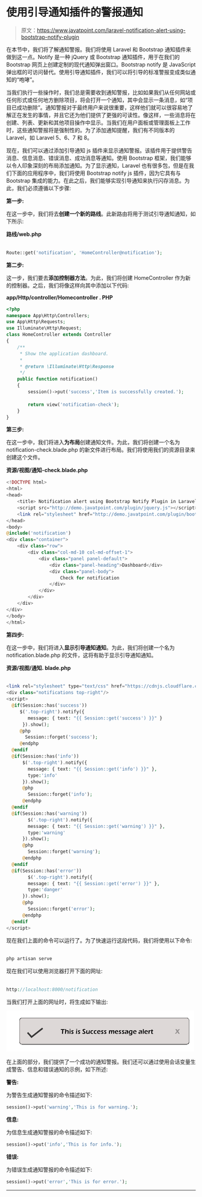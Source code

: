# 使用引导通知插件的警报通知

> 原文：<https://www.javatpoint.com/laravel-notification-alert-using-bootstrap-notify-plugin>

在本节中，我们将了解通知警报。我们将使用 Laravel 和 Bootstrap 通知插件来做到这一点。Notify 是一种 jQuery 或 Bootstrap 通知插件，用于在我们的 Bootstrap 网页上创建定制的现代通知弹出窗口。Bootstrap notify 是 JavaScript 弹出框的可访问替代。使用引导通知插件，我们可以将引导的标准警报变成类似通知的“咆哮”。

当我们执行一些操作时，我们总是需要收到通知警报，比如如果我们从任何网站或任何形式或任何地方删除项目，将会打开一个通知，其中会显示一条消息，如“项目已成功删除”。通知警报对于最终用户来说很重要，这样他们就可以很容易地了解正在发生的事情，并且它还为他们提供了更强的可读性。像这样，一些消息将在创建、列表、更新和其他项目操作中显示。当我们在用户面板或管理面板上工作时，这些通知警报将是强制性的。为了添加通知提醒，我们有不同版本的 Laravel，如 Laravel 5、6、7 和 8。

现在，我们可以通过添加引导通知 js 插件来显示通知警报。该插件用于提供警告消息、信息消息、错误消息、成功消息等通知。使用 Bootstrap 框架，我们能够以令人印象深刻的布局添加通知。为了显示通知，Laravel 也有很多包，但是在我们下面的应用程序中，我们将使用 Bootstrap notify js 插件，因为它具有与 Bootstrap 集成的能力。在此之后，我们能够实现引导通知来执行闪存消息。为此，我们必须遵循以下步骤:

**第一步:**

在这一步中，我们将去**创建一个新的路线**。此新路由将用于测试引导通知通知，如下所示:

**路线/web.php**

```php

Route::get('notification', 'HomeController@notification');

```

**第二步:**

这一步，我们要去**添加控制器方法**。为此，我们将创建 HomeController 作为新的控制器。之后，我们将像这样向其中添加以下代码:

**app/Http/controller/Homecontroller . PHP**

```php
<?php
namespace App\Http\Controllers;
use App\Http\Requests;
use Illuminate\Http\Request;
class HomeController extends Controller
{
	/**
     * Show the application dashboard.
     *
     * @return \Illuminate\Http\Response
     */
    public function notification()
    {
        session()->put('success','Item is successfully created.');

        return view('notification-check');
    }
}

```

**第三步:**

在这一步中，我们将进入**为布局**创建通知文件。为此，我们将创建一个名为 notification-check.blade.php 的新文件进行布局。我们将使用我们的资源目录来创建这个文件。

**资源/视图/通知-check.blade.php**

```php
<!DOCTYPE html>
<html>
<head>
    <title> Notification alert using Bootstrap Notify Plugin in Laravel </title>
    <script src="http://demo.javatpoint.com/plugin/jquery.js"></script>
    <link rel="stylesheet" href="http://demo.javatpoint.com/plugin/bootstrap-3.min.css">
</head>
<body>
@include('notification')
<div class="container">
    <div class="row">
        <div class="col-md-10 col-md-offset-1">
            <div class="panel panel-default">
                <div class="panel-heading">Dashboard</div>
                <div class="panel-body">
                    Check for notification
                </div>
            </div>
        </div>
    </div>
</div>
</body>
</html>

```

**第四步:**

在这一步中，我们将进入**显示引导通知通知**。为此，我们将创建一个名为 notification.blade.php 的文件，这将有助于显示引导通知通知。

**资源/视图/通知. blade.php**

```php

<link rel="stylesheet" type="text/css" href="https://cdnjs.cloudflare.com/ajax/libs/bootstrap-notify/0.2.0/css/bootstrap-notify.css"/>
<div class="notifications top-right"/>
<script>
  @if(Session::has('success'))
     $('.top-right').notify({
        message: { text: "{{ Session::get('success') }}" }
      }).show();
     @php
       Session::forget('success');
     @endphp
  @endif
  @if(Session::has('info'))
      $('.top-right').notify({
        message: { text: "{{ Session::get('info') }}" },
        type:'info'
      }).show();
      @php
        Session::forget('info');
      @endphp
  @endif
  @if(Session::has('warning'))
  		$('.top-right').notify({
        message: { text: "{{ Session::get('warning') }}" },
        type:'warning'
      }).show();
      @php
        Session::forget('warning');
      @endphp
  @endif
  @if(Session::has('error'))
  		$('.top-right').notify({
        message: { text: "{{ Session::get('error') }}" },
        type:'danger'
      }).show();
      @php
        Session::forget('error');
      @endphp
  @endif
</script>

```

现在我们上面的命令可以运行了。为了快速运行这段代码，我们将使用以下命令:

```php

php artisan serve 

```

现在我们可以使用浏览器打开下面的网址:

```php

http://localhost:8000/notification

```

当我们打开上面的网址时，将生成如下输出:

![Laravel notification alert using Bootstrap notify plugin](img/5199c195e647b40fccaf922387788493.png)

在上面的部分，我们提供了一个成功的通知警报。我们还可以通过使用会话变量生成警告、信息和错误通知的示例，如下所述:

**警告:**

为警告生成通知警报的命令描述如下:

```php
session()->put('warning','This is for warning.'); 

```

**信息:**

为信息生成通知警报的命令描述如下:

```php
session()->put('info','This is for info.');

```

**错误:**

为错误生成通知警报的命令描述如下:

```php
session()->put('error','This is for error.');

```

* * *
